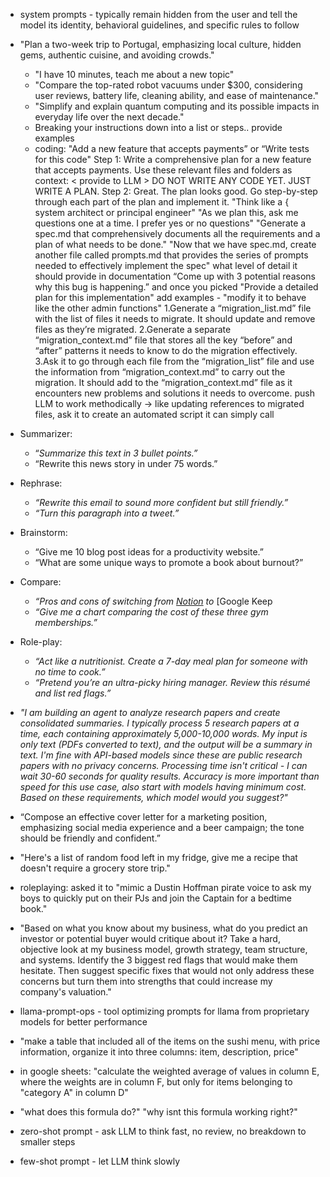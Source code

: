 
- system prompts - typically remain hidden from the user and tell the model its identity, behavioral guidelines, and specific rules to follow
- "Plan a two-week trip to Portugal, emphasizing local culture, hidden gems, authentic cuisine, and avoiding crowds."
  - "I have 10 minutes, teach me about a new topic"
  - "Compare the top-rated robot vacuums under $300, considering user reviews, battery life, cleaning ability, and ease of maintenance."
  - "Simplify and explain quantum computing and its possible impacts in everyday life over the next decade."
  - Breaking your instructions down into a list or steps.. provide examples
  - coding: "Add a new feature that accepts payments” or “Write tests for this code"
    Step 1: Write a comprehensive plan for a new feature that accepts payments.
    Use these relevant files and folders as context: < provide to LLM >
    DO NOT WRITE ANY CODE YET. JUST WRITE A PLAN.
    Step 2: Great. The plan looks good. Go step-by-step through each part of the plan and implement it.
    "Think like a { system architect or principal engineer"
    "As we plan this, ask me questions one at a time. I prefer yes or no questions"
    "Generate a spec.md that comprehensively documents all the requirements and a plan of what needs to be done."
    "Now that we have spec.md, create another file called prompts.md that provides the series of prompts needed to effectively implement the spec"
     what level of detail it should provide in documentation
     “Come up with 3 potential reasons why this bug is happening.” and once you picked "Provide a detailed plan for this implementation"
    add examples - "modify it to behave like the other admin functions"
    1.Generate a “migration_list.md” file with the list of files it needs to migrate. It should update and remove files as they’re migrated.
    2.Generate a separate “migration_context.md” file that stores all the key “before” and “after” patterns it needs to know to do the migration effectively.
    3.Ask it to go through each file from the “migration_list” file and use the information from “migration_context.md” to carry out the migration. It should add to the “migration_context.md” file as it encounters new problems and solutions it needs to overcome.
    push LLM to work methodically -> like updating references to migrated files, ask it to create an automated script it can simply call
- Summarizer:
	- “_Summarize this text in 3 bullet points.”_ 
	- “Rewrite this news story in under 75 words.”
- Rephrase:
	-  _“Rewrite this email to sound more confident but still friendly.”_
	-  _“Turn this paragraph into a tweet.”_
- Brainstorm:
	-  “Give me 10 blog post ideas for a productivity website.”
	-  “What are some unique ways to promote a book about burnout?”
- Compare:
	-  _“Pros and cons of switching from_ [_Notion_](https://www.tomsguide.com/ai/i-ditched-gmail-for-notion-mail-for-3-weeks-heres-what-its-like-to-use-ai-powered-email) _to_ [Google Keep
	-  _“Give me a chart comparing the cost of these three gym memberships.”_
- Role-play:
	- _“Act like a nutritionist. Create a 7-day meal plan for someone with no time to cook.”_
	- _“Pretend you’re an ultra-picky hiring manager. Review this résumé and list red flags.”_

- _"I am building an agent to analyze research papers and create consolidated summaries. I typically process 5 research papers at a time, each containing approximately 5,000-10,000 words. My input is only text (PDFs converted to text), and the output will be a summary in text. I'm fine with API-based models since these are public research papers with no privacy concerns. Processing time isn't critical - I can wait 30-60 seconds for quality results. Accuracy is more important than speed for this use case, also start with models having minimum cost. Based on these requirements, which model would you suggest?"_
- “Compose an effective cover letter for a marketing position, emphasizing social media experience and a beer campaign; the tone should be friendly and confident.”
- "Here's a list of random food left in my fridge, give me a recipe that doesn't require a grocery store trip."
- roleplaying: asked it to "mimic a Dustin Hoffman pirate voice to ask my boys to quickly put on their PJs and join the Captain for a bedtime book."
- "Based on what you know about my business, what do you predict an investor or potential buyer would critique about it? Take a hard, objective look at my business model, growth strategy, team structure, and systems. Identify the 3 biggest red flags that would make them hesitate. Then suggest specific fixes that would not only address these concerns but turn them into strengths that could increase my company's valuation."
- llama-prompt-ops - tool optimizing prompts for llama from proprietary models for better performance
- "make a table that included all of the items on the sushi menu, with price information, organize it into three columns: item, description, price"
- in google sheets: "calculate the weighted average of values in column E, where the weights are in column F, but only for items belonging to "category A" in column D"
- "what does this formula do?" "why isnt this formula working right?"
- zero-shot prompt - ask LLM to think fast, no review, no breakdown to smaller steps
- few-shot prompt - let LLM think slowly